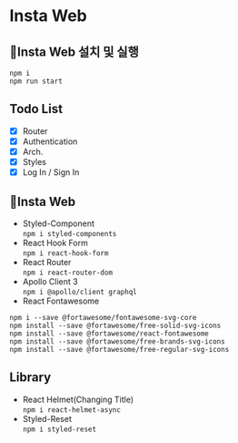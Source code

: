 # Insta Web

## 🚀Insta Web 설치 및 실행

```
npm i
npm run start
```

## Todo List

- [x] Router
- [x] Authentication
- [x] Arch.
- [x] Styles
- [x] Log In / Sign In

## 📃Insta Web

- Styled-Component  
  `npm i styled-components`
- React Hook Form  
  `npm i react-hook-form`
- React Router  
  `npm i react-router-dom`
- Apollo Client 3  
  `npm i @apollo/client graphql`
- React Fontawesome

```
npm i --save @fortawesome/fontawesome-svg-core
npm install --save @fortawesome/free-solid-svg-icons
npm install --save @fortawesome/react-fontawesome
npm install --save @fortawesome/free-brands-svg-icons
npm install --save @fortawesome/free-regular-svg-icons
```

## Library

- React Helmet(Changing Title)  
  `npm i react-helmet-async`
- Styled-Reset  
  `npm i styled-reset`
